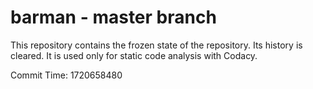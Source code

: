 # barman - master branch

This repository contains the frozen state of the repository.
Its history is cleared. It is used only for static code
analysis with Codacy.

Commit Time: 1720658480